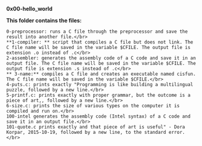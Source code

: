 **0x00-hello_world**</br>

**This folder contains the files:**</br>

    0-preprocessor: runs a C file through the preprocessor and save the result into another file.</br>
    **1-compiler: ** script that compiles a C file but does not link. The C file name will be saved in the variable $CFILE. The output file is extension .o instead of .c</br>
    2-assembler: generates the assembly code of a C code and save it in an output file. The C file name will be saved in the variable $CFILE. The output file is extension .s instead of .c</br>
    ** 3-name:** compiles a C file and creates an executable named cisfun. The C file name will be saved in the variable $CFILE.</br>
    4-puts.c: prints exactly "Programming is like building a multilingual puzzle, followed by a new line.</br>
    5-printf.c: prints exactly with proper grammar, but the outcome is a piece of art,, followed by a new line.</br>
    6-size.c: prints the size of various types on the computer it is compiled and run on.</br>
    100-intel generates the assembly code (Intel syntax) of a C code and save it in an output file.</br>
    101-quote.c prints exactly and that piece of art is useful" - Dora Korpar, 2015-10-19, followed by a new line, to the standard error.</br>
